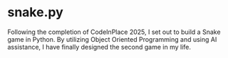 # snake.py
Following the completion of CodeInPlace 2025, I set out to build a Snake game in Python. By utilizing Object Oriented Programming and using AI assistance, I have finally designed the second game in my life.
